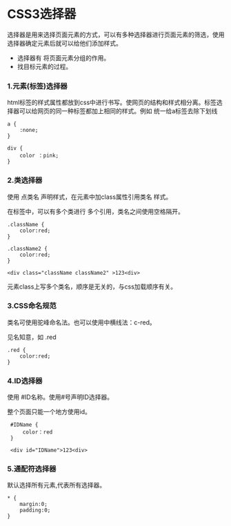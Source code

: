 # CSS3选择器

选择器是用来选择页面元素的方式，可以有多种选择器进行页面元素的筛选，使用选择器确定元素后就可以给他们添加样式。

* 选择器有 将页面元素分组的作用。
* 找目标元素的过程。



### 1.元素(标签)选择器

html标签的样式属性都放到css中进行书写。使网页的结构和样式相分离。标签选择器可以给网页的同一种标签都加上相同的样式。例如 统一给a标签去除下划线

```
a {
    :none;
}

div {
    color ：pink;
}
```



### 2.类选择器

使用 点类名 声明样式，在元素中加class属性引用类名 样式。

在标签中，可以有多个类进行 多个引用，类名之间使用空格隔开。

```
.className {
    color:red;
}

.className2 {
    color:red;
}

<div class="className className2" >123<div>
```

元素class上写多个类名，顺序是无关的，与css加载顺序有关。



### 3.CSS命名规范

类名可使用驼峰命名法。也可以使用中横线法：c-red。

见名知意，如 .red

```
.red {
    color:red;
}
```



### 4.ID选择器

使用 #ID名称。使用#号声明ID选择器。

整个页面只能一个地方使用id。

```
 #IDName {
     color：red
 }
 
 <div id="IDName">123<div>
```



### 5.通配符选择器

默认选择所有元素,代表所有选择器。

```
* {
    margin:0;
    padding:0;
}
```

